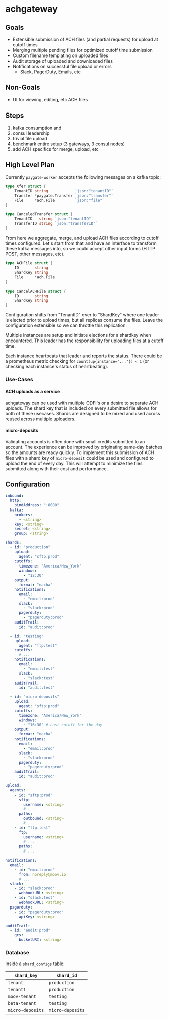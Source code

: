 # achgateway

## Goals

- Extensible submission of ACH files (and partial requests) for upload at cutoff times
- Merging multiple pending files for optimized cutoff time submission
- Custom filename templating on uploaded files
- Audit storage of uploaded and downloaded files
- Notifications on successful file upload or errors
   - Slack, PagerDuty, Emails, etc

## Non-Goals

- UI for viewing, editing, etc ACH files

## Steps

1. kafka consumption and
1. consul leadership
1. trivial file upload
1. benchmark entire setup (3 gateways, 3 consul nodes)
1. add ACH specifics for merge, upload, etc

## High Level Plan

Currently `paygate-worker` accepts the following messages on a kafka topic:

```go
type Xfer struct {
	TenantID string            `json:"tenantID"`
	Transfer *paygate.Transfer `json:"transfer"`
	File     *ach.File         `json:"file"`
}
```

```go
type CanceledTransfer struct {
	TenantID   string `json:"tenantID"`
	TransferID string `json:"transferID"`
}
```

From here we aggregate, merge, and upload ACH files according to cutoff times configured.
Let's start from that and have an interface to transform these kafka messages into, so we
could accept other input forms (HTTP POST, other messages, etc).

```go
type ACHFile struct {
    ID       string
    ShardKey string
    File     *ach.File
}
```

```go
type CancelACHFile struct {
    ID       string
    ShardKey string
}
```

Configuration shifts from "TenantID" over to "ShardKey" where one leader is elected prior to
upload times, but all replicas consume the files. Leave the configuration extensible so we can
throttle this replication.

Multiple instances are setup and initiate elections for a shardkey when encountered. This leader
has the responsibility for uploading files at a cutoff time.

Each instance heartbeats that leader and reports the status. There could be a prometheus metric
checking for `count(up{instance="..."}) < 1` (or checking each instance's status of heartbeating).

### Use-Cases

#### ACH uploads as a service

achgateway can be used with multiple ODFI's or a desire to separate ACH uploads. The shard key that is included
on every submitted file allows for both of these usecases. Shards are designed to be mixed and used across reused
across multiple uploaders.

#### micro-deposits

Validating accounts is often done with small credits submitted to an account. The experience can be improved
by originating same-day batches so the amounts are ready quickly. To implement this submission of ACH files with a
shard key of `micro-deposit` could be used and configured to upload the end of every day. This will attempt to
minimize the files submitted along with their cost and performance.

## Configuration

```yaml
inbound:
  http:
    bindAddress: ":8080"
  kafka:
    brokers:
      - <string>
    key: <string>
    secret: <string>
    group: <string>

shards:
  - id: "production"
    upload:
      agent: "sftp:prod"
    cutoffs:
      timezone: "America/New_York"
      windows:
        - "12:30"
    output:
      format: "nacha"
    notifications:
      email:
        - "email:prod"
      slack:
        - "slack:prod"
      pagerduty:
        - "pagerduty:prod"
    auditTrail:
      id: "audit:prod"

  - id: "testing"
    upload:
      agent: "ftp:test"
    cutoffs:
      # ...
    notifications:
      email:
        - "email:test"
      slack:
        - "slack:test"
    auditTrail:
      id: "audit:test"

  - id: "micro-deposits"
    upload:
      agent: "sftp:prod"
    cutoffs:
      timezone: "America/New_York"
      windows:
        - "16:30" # Last cutoff for the day
    output:
      format: "nacha"
    notifications:
      email:
        - "email:prod"
      slack:
        - "slack:prod"
      pagerduty:
        - "pagerduty:prod"
    auditTrail:
      id: "audit:prod"

upload:
  agents:
    - id: "sftp:prod"
      sftp:
        username: <string>
        # ...
      paths:
        outbound: <string>
        # ...
    - id: "ftp:test"
      ftp:
        username: <string>
        # ...
      paths:
        # ...

notifications:
  email:
    - id: "email:prod"
      from: noreply@moov.io
      # ...
  slack:
    - id: "slack:prod"
      webhookURL: <string>
    - id: "slack:test"
      webhookURL: <string>
  pagerduty:
    - id: "pagerduty:prod"
      apiKey: <string>

auditTrail:
  - id: "audit:prod"
    gcs:
      bucketURI: <string>
```

### Database

Inside a `shard_configs` table:

| `shard_key`      | `shard_id`       |
|------------------|------------------|
| `tenant`         | `production`     |
| `tenant1`        | `production`     |
| `moov-tenant`    | `testing`        |
| `beta-tenant`    | `testing`        |
| `micro-deposits` | `micro-deposits` |
